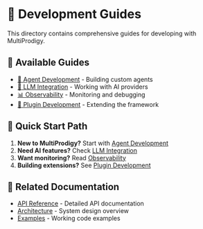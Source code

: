 # 📖 Development Guides

This directory contains comprehensive guides for developing with MultiProdigy.

## 📁 Available Guides

- [🤖 Agent Development](agent_development.md) - Building custom agents
- [🧠 LLM Integration](llm_integration.md) - Working with AI providers
- [📊 Observability](observability.md) - Monitoring and debugging
- [🔌 Plugin Development](plugin_development.md) - Extending the framework

## 🎯 Quick Start Path

1. **New to MultiProdigy?** Start with [Agent Development](agent_development.md)
2. **Need AI features?** Check [LLM Integration](llm_integration.md)
3. **Want monitoring?** Read [Observability](observability.md)
4. **Building extensions?** See [Plugin Development](plugin_development.md)

## 🔗 Related Documentation

- [API Reference](../api/) - Detailed API documentation
- [Architecture](../architecture.md) - System design overview
- [Examples](../../demo/) - Working code examples